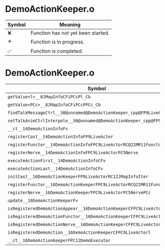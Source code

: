 # DemoActionKeeper.o
| Symbol | Meaning 
| ------------- | ------------- 
| :x: | Function has not yet been started. 
| :eight_pointed_black_star: | Function is in progress. 
| :white_check_mark: | Function is completed. 


# DemoActionKeeper.o
| Symbol | Decompiled? |
| ------------- | ------------- |
| `getValue<l>__8JMapInfoCFiPCcPl_Cb` | :x: |
| `getValue<PCc>__8JMapInfoCFiPCcPPCc_Cb` | :x: |
| `findTalkMessageCtrl__30@unnamed@DemoActionKeeper_cpp@FP9LiveActor` | :x: |
| `setTalkAnimCtrlInterpole__30@unnamed@DemoActionKeeper_cpp@FP9LiveActorl` | :x: |
| `__ct__14DemoActionInfoFv` | :x: |
| `registerCast__14DemoActionInfoFP9LiveActor` | :white_check_mark: |
| `registerFunctor__14DemoActionInfoFPC9LiveActorRCQ22MR11FunctorBase` | :white_check_mark: |
| `registerNerve__14DemoActionInfoFPC9LiveActorPC5Nerve` | :white_check_mark: |
| `executeActionFirst__14DemoActionInfoCFv` | :x: |
| `executeActionLast__14DemoActionInfoCFv` | :x: |
| `initCast__16DemoActionKeeperFP9LiveActorRC12JMapInfoIter` | :x: |
| `registerFunctor__16DemoActionKeeperFPC9LiveActorRCQ22MR11FunctorBasePCc` | :x: |
| `registerNerve__16DemoActionKeeperFPC9LiveActorPC5NervePCc` | :x: |
| `update__16DemoActionKeeperFv` | :x: |
| `isRegisteredDemoActionAppear__16DemoActionKeeperCFPC9LiveActor` | :x: |
| `isRegisteredDemoActionFunctor__16DemoActionKeeperCFPC9LiveActor` | :x: |
| `isRegisteredDemoActionNerve__16DemoActionKeeperCFPC9LiveActor` | :x: |
| `isRegisteredDemoAction__16DemoActionKeeperCFPC9LiveActorl` | :x: |
| `__ct__16DemoActionKeeperFPC12DemoExecutor` | :x: |
